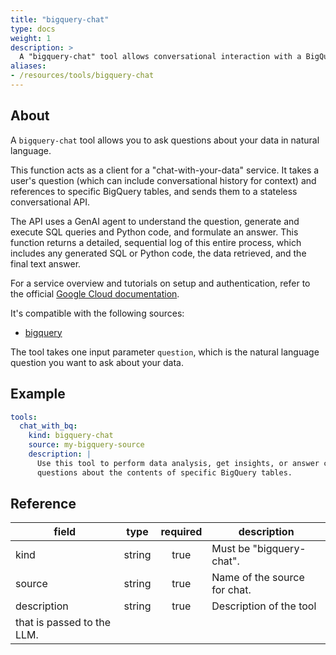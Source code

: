 ```yaml
---
title: "bigquery-chat"
type: docs
weight: 1
description: > 
  A "bigquery-chat" tool allows conversational interaction with a BigQuery source.
aliases:
- /resources/tools/bigquery-chat
---
```


## About

A `bigquery-chat` tool allows you to ask questions about your data in natural language. 

This function acts as a client for a "chat-with-your-data" service. It takes a user's 
question (which can include conversational history for context) and references to 
specific BigQuery tables, and sends them to a stateless conversational API.

The API uses a GenAI agent to understand the question, generate and execute SQL queries 
and Python code, and formulate an answer. This function returns a detailed, sequential 
log of this entire process, which includes any generated SQL or Python code, the data 
retrieved, and the final text answer.

For a service overview and tutorials on setup and authentication, refer to the official 
[Google Cloud documentation](https://cloud.google.com/gemini/docs/conversational-analytics-api/overview).

It's compatible with the following sources:

- [bigquery](../sources/bigquery.md)


The tool takes one input parameter `question`, which is the natural language question 
you want to ask about your data.

## Example

```yaml
tools:
  chat_with_bq:
    kind: bigquery-chat
    source: my-bigquery-source
    description: |
      Use this tool to perform data analysis, get insights, or answer complex 
      questions about the contents of specific BigQuery tables.
```

## Reference
| **field**   |                  **type**                  | **required** | **description**                                                                                  |
|-------------|:------------------------------------------:|:------------:|--------------------------------------------------------------------------------------------------|
| kind        |                   string                   |     true     | Must be "bigquery-chat".                                                                  |
| source      |                   string                   |     true     | Name of the source for chat.                                                    |
| description |                   string                   |     true     | Description of the tool 
that is passed to the LLM.                                               |
